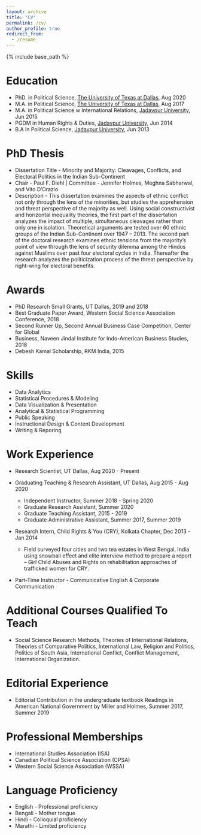 ```yaml
---
layout: archive
title: "CV"
permalink: /cv/
author_profile: true
redirect_from:
  - /resume
---
```


{% include base_path %}

Education
======
* PhD. in Political Science, [The University of Texas at Dallas](https://www.utdallas.edu/), Aug 2020 
* M.A. in Political Science, [The University of Texas at Dallas](https://www.utdallas.edu/), Aug 2017
* M.A. in Political Science w International Relations, [Jadavpur University](http://www.jaduniv.edu.in/), Jun 2015
* PGDM in Human Rights & Duties, [Jadavpur University](http://www.jaduniv.edu.in/), Jun 2014
* B.A in Political Science, [Jadavpur University](http://www.jaduniv.edu.in/), Jun 2013

PhD Thesis
======
* Dissertation Title - Minority and Majority: Cleavages, Conflicts, and Electoral Politics in the Indian Sub-Continent
* Chair - Paul F. Diehl | Committee - Jennifer Holmes, Meghna Sabharwal, and Vito
D’Orazio
* Description - This dissertation examines the aspects of ethnic conflict not only through
the lens of the minorities, but studies the apprehension and threat perspective of the
majority as well. Using social constructivist and horizontal inequality theories, the first
part of the dissertation analyzes the impact of multiple, simultaneous cleavages rather
than only one in isolation. Theoretical arguments are tested over 60 ethnic groups of the
Indian Sub-Continent over 1947 – 2013. The second part of the doctoral research examines
ethnic tensions from the majority’s point of view through the lens of security dilemma
among the Hindus against Muslims over past four electoral cycles in India. Thereafter the
research analyzes the politicization process of the threat perspective by right-wing for
electoral benefits.

Awards
======
* PhD Research Small Grants, UT Dallas, 2019 and 2018
* Best Graduate Paper Award, Western Social Science Association Conference, 2018
* Second Runner Up, Second Annual Business Case Competition, Center for Global
* Business, Naveen Jindal Institute for Indo-American Business Studies, 2018
* Debesh Kamal Scholarship, RKM India, 2015

Skills
======
* Data Analytics
* Statistical Procedures & Modeling
* Data Visualization & Presentation
* Analytical & Statistical Programming
* Public Speaking
* Instructional Design & Content Development
* Writing & Reporing

Work Experience
======
* Research Scientist, UT Dallas, Aug 2020 - Present

* Graduating Teaching & Research Assistant, UT Dallas, Aug 2015 - Aug 2020
	* Independent Instructor, Summer 2018 - Spring 2020
	* Graduate Research Assistant, Summer 2020
	* Graduate Teaching Assistant, 2015 - 2019
	* Graduate Administrative Assistant, Summer 2017, Summer 2019

* Research Intern, Child Rights & You (CRY), Kolkata Chapter, Dec 2013 - Jan 2014
	* Field surveyed four cities and two tea estates in West Bengal, India using snowball effect
and elite interview method to prepare a report – Girl Child Abuses and Rights on
rehabilitation approaches of trafficked women for CRY.

* Part-Time Instructor - Communicative English & Corporate Communication

Additional Courses Qualified To Teach
======
* Social Science Research Methods, Theories of International Relations, Theories of
Comparative Politics, International Law, Religion and Politics, Politics of South Asia,
International Conflict, Conflict Management, International Organization.

Editorial Experience
======
* Editorial Contribution in the undergraduate textbook Readings in American National
Government by Miller and Holmes, Summer 2017, Summer 2019

Professional Memberships
======
* International Studies Association (ISA)
* Canadian Political Science Association (CPSA)
* Western Social Science Association (WSSA)

Language Proficiency
======
* English - Professional proficiency
* Bengali - Mother tongue
* Hindi - Colloquial proficiency
* Marathi - Limited proficiency

<!---
Publications
======
  <ul>{% for post in site.publications %}
    {% include archive-single-cv.html %}
  {% endfor %}</ul>
  
Talks
======
  <ul>{% for post in site.talks %}
    {% include archive-single-talk-cv.html %}
  {% endfor %}</ul>
  
Teaching
======
  <ul>{% for post in site.teaching %}
    {% include archive-single-cv.html %}
  {% endfor %}</ul>
  
Service and leadership
======
* Currently signed in to 43 different slack teams
-->
